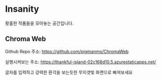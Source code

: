 # Insanity
황홀한 작품들을 모아놓는 공간입니다. 

## Chroma Web

Github Repo 주소: https://github.com/pigmanms/ChromaWeb

실행시켜보는 주소: https://thankful-island-02c168d10.5.azurestaticapps.net/

글자를 입력하고 강력한 환각을 보는듯한 무지갯빛 화면으로 빠져보세요
